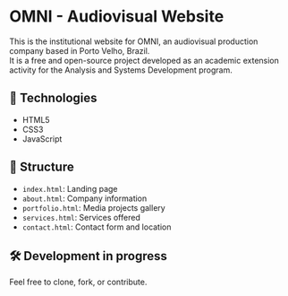 # OMNI - Audiovisual Website

This is the institutional website for OMNI, an audiovisual production company based in Porto Velho, Brazil.  
It is a free and open-source project developed as an academic extension activity for the Analysis and Systems Development program.

## 🔧 Technologies

- HTML5
- CSS3
- JavaScript

## 📁 Structure

- `index.html`: Landing page
- `about.html`: Company information
- `portfolio.html`: Media projects gallery
- `services.html`: Services offered
- `contact.html`: Contact form and location

## 🛠 Development in progress

Feel free to clone, fork, or contribute.
